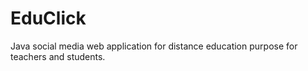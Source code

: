 # EduClick
Java social media web application for distance education purpose for teachers and students.
